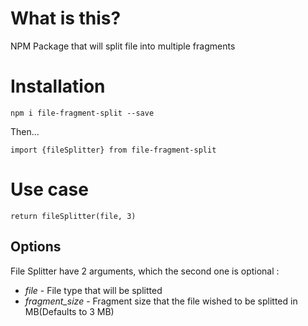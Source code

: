 # What is this?

NPM Package that will split file into multiple fragments
# Installation

`npm i file-fragment-split --save`

Then...

`import {fileSplitter} from file-fragment-split`

# Use case

`return fileSplitter(file, 3)`

## Options

File Splitter have 2 arguments, which the second one is optional : 

* *file* - File type that will be splitted
* *fragment_size* - Fragment size that the file wished to be splitted in MB(Defaults to 3 MB)

